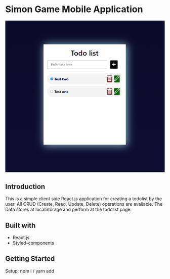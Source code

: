 # Simon Game Mobile Application

![display](public/todo-image.png)

## Introduction

This is a simple client side React.js application for creating a todolist by the user.
All CRUD (Create, Read, Update, Delete) operations are available.
The Data stores at localStorage and perform at the todolist page.

## Built with

- React.js
- Styled-components

## Getting Started

Setup:
npm i / yarn add
